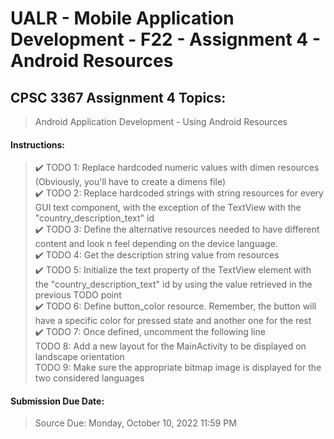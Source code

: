 # UALR - Mobile Application Development - F22 - Assignment 4 - Android Resources

## CPSC 3367 Assignment 4 Topics:

> Android Application Development - Using Android Resources

#### Instructions:

> :heavy_check_mark:  TODO 1: Replace hardcoded numeric values with dimen resources (Obviously, you'll have to create a dimens file)<br>
> :heavy_check_mark:  TODO 2: Replace hardcoded strings with string resources for every GUI text component, with the exception of the TextView with the "country_description_text" id<br>
> :heavy_check_mark:  TODO 3: Define the alternative resources needed to have different content and look n feel depending on the device language.<br>
> :heavy_check_mark:  TODO 4: Get the description string value from resources<br>
> :heavy_check_mark:  TODO 5: Initialize the text property of the TextView element with the "country_description_text" id by using the value retrieved in the previous TODO point<br>
> :heavy_check_mark:  TODO 6: Define button_color resource. Remember, the button will have a specific color for pressed state and another one for the rest<br>
> :heavy_check_mark:  TODO 7: Once defined, uncomment the following line<br>
> TODO 8: Add a new layout for the MainActivity to be displayed on landscape orientation<br>
> TODO 9: Make sure the appropriate bitmap image is displayed for the two considered languages<br>

#### Submission Due Date:

>  Source Due: Monday, October 10, 2022 11:59 PM
